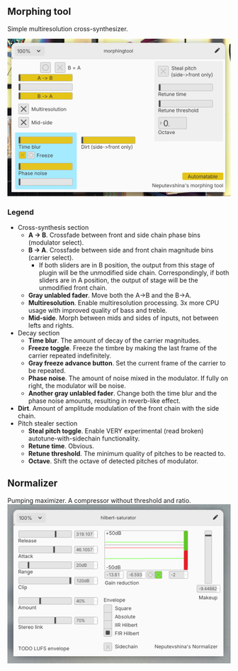 ## Morphing tool
Simple multiresolution cross-synthesizer.

![screenshot](./morphing-tool/screenshot.png)

### Legend
- Cross-synthesis section
  - **A → B**. Crossfade between front and side chain phase bins (modulator select).
  - **B → A**. Crossfade between side and front chain magnitude bins (carrier select).
    - If both sliders are in B position, the output from this stage of plugin will be the unmodified side chain.
      Correspondingly, if both sliders are in A position, the output of stage will be the unmodified front chain.
  - **Gray unlabled fader**. Move both the A→B and the B→A.
  - **Multiresolution**. Enable multiresolution processing. 3x more CPU usage with improved quality of bass and treble.
  - **Mid-side**. Morph between mids and sides of inputs, not between lefts and rights.
- Decay section
  - **Time blur**. The amount of decay of the carrier magnitudes.
  - **Freeze toggle**. Freeze the timbre by making the last frame of the carrier repeated indefinitely.
  - **Gray freeze advance button**. Set the current frame of the carrier to be repeated.
  - **Phase noise**. The amount of noise mixed in the modulator. If fully on right, the modulator will be noise.
  - **Another gray unlabled fader**. Change both the time blur and the phase noise amounts, resulting in reverb-like effect.
- **Dirt**. Amount of amplitude modulation of the front chain with the side chain.
- Pitch stealer section
  - **Steal pitch toggle**. Enable VERY experimental (read broken) autotune-with-sidechain functionality.
  - **Retune time**. Obvious.
  - **Retune threshold**. The minimum quality of pitches to be reacted to.
  - **Octave**. Shift the octave of detected pitches of modulator.

## Normalizer
Pumping maximizer. A compressor without threshold and ratio.
![screenshot](./normalizer/screenshot.png)

